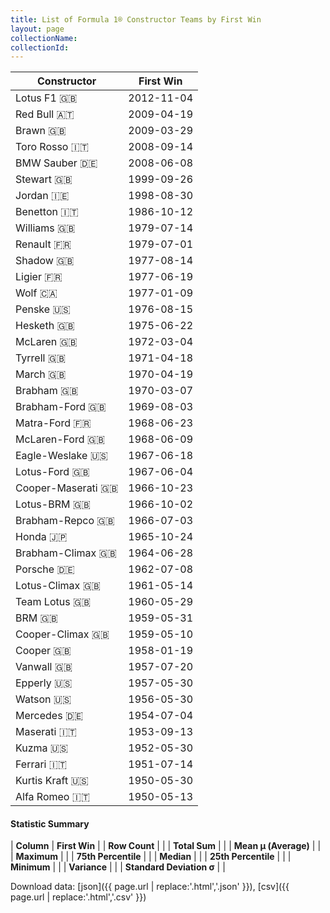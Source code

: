 ```yaml
---
title: List of Formula 1® Constructor Teams by First Win
layout: page
collectionName: 
collectionId: 
---
```




| Constructor | First Win |
|--|--|
| Lotus F1 🇬🇧 | 2012-11-04 |
| Red Bull 🇦🇹 | 2009-04-19 |
| Brawn 🇬🇧 | 2009-03-29 |
| Toro Rosso 🇮🇹 | 2008-09-14 |
| BMW Sauber 🇩🇪 | 2008-06-08 |
| Stewart 🇬🇧 | 1999-09-26 |
| Jordan 🇮🇪 | 1998-08-30 |
| Benetton 🇮🇹 | 1986-10-12 |
| Williams 🇬🇧 | 1979-07-14 |
| Renault 🇫🇷 | 1979-07-01 |
| Shadow 🇬🇧 | 1977-08-14 |
| Ligier 🇫🇷 | 1977-06-19 |
| Wolf 🇨🇦 | 1977-01-09 |
| Penske 🇺🇸 | 1976-08-15 |
| Hesketh 🇬🇧 | 1975-06-22 |
| McLaren 🇬🇧 | 1972-03-04 |
| Tyrrell 🇬🇧 | 1971-04-18 |
| March 🇬🇧 | 1970-04-19 |
| Brabham 🇬🇧 | 1970-03-07 |
| Brabham-Ford 🇬🇧 | 1969-08-03 |
| Matra-Ford 🇫🇷 | 1968-06-23 |
| McLaren-Ford 🇬🇧 | 1968-06-09 |
| Eagle-Weslake 🇺🇸 | 1967-06-18 |
| Lotus-Ford 🇬🇧 | 1967-06-04 |
| Cooper-Maserati 🇬🇧 | 1966-10-23 |
| Lotus-BRM 🇬🇧 | 1966-10-02 |
| Brabham-Repco 🇬🇧 | 1966-07-03 |
| Honda 🇯🇵 | 1965-10-24 |
| Brabham-Climax 🇬🇧 | 1964-06-28 |
| Porsche 🇩🇪 | 1962-07-08 |
| Lotus-Climax 🇬🇧 | 1961-05-14 |
| Team Lotus 🇬🇧 | 1960-05-29 |
| BRM 🇬🇧 | 1959-05-31 |
| Cooper-Climax 🇬🇧 | 1959-05-10 |
| Cooper 🇬🇧 | 1958-01-19 |
| Vanwall 🇬🇧 | 1957-07-20 |
| Epperly 🇺🇸 | 1957-05-30 |
| Watson 🇺🇸 | 1956-05-30 |
| Mercedes 🇩🇪 | 1954-07-04 |
| Maserati 🇮🇹 | 1953-09-13 |
| Kuzma 🇺🇸 | 1952-05-30 |
| Ferrari 🇮🇹 | 1951-07-14 |
| Kurtis Kraft 🇺🇸 | 1950-05-30 |
| Alfa Romeo 🇮🇹 | 1950-05-13 |

#### Statistic Summary

| **Column** | **First Win** |
| **Row Count** |  |
| **Total Sum** |  |
| **Mean μ (Average)** |  |
| **Maximum** |  |
| **75th Percentile** |  |
| **Median** |  |
| **25th Percentile** |  |
| **Minimum** |  |
| **Variance** |  |
| **Standard Deviation σ** |  |

Download data: [json]({{ page.url | replace:'.html','.json' }}), [csv]({{ page.url | replace:'.html','.csv' }})
